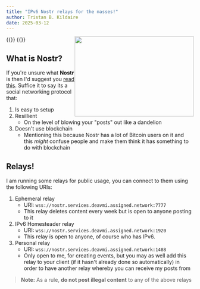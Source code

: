 ```yaml
---
title: "IPv6 Nostr relays for the masses!"
author: Tristan B. Kildaire
date: 2025-03-12
---
```


{{<bruh>}}
<img src="ossie.jpeg" style="float:right" height="215" width="320">
{{</bruh>}}

## What is Nostr?

If you're unsure what **Nostr** is then I'd suggest you [read this](https://nostr.com/). Suffice it to say its
a social networking protocol that:

1. Is easy to setup
2. Resillient
	* On the level of blowing your "posts" out like a dandelion
3. Doesn't use blockchain
	* Mentioning this because Nostr has a lot of Bitcoin users on it and this
	_might_ confuse people and make them think it has something to do with blockchain

## Relays!

I am running some relays for public usage, you can connect to them using the following
URIs:

1. Ephemeral relay
	* URI: `wss://nostr.services.deavmi.assigned.network:7777`
	* This relay deletes content every week but is open to anyone posting to it
2. IPv6 Homesteader relay
	* URI: `wss://nostr.services.deavmi.assigned.network:1920`
	* This relay is open to anyone, of course who has IPv6.
3. Personal relay
	* URI: `wss://nostr.services.deavmi.assigned.network:1488`
	* Only open to me, for creating events, but you may as well add this relay
	to your client (if it hasn't already done so automatically) in order to
	have another relay whereby you can receive my posts from

>**Note:** As a rule, **do not post illegal content** to any of the above relays
	
